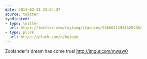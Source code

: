 ```yaml
---
date: 2011-03-31 23:54:27
source: twitter
syndicated:
- type: twitter
  url: https://twitter.com/roytang/statuses/53606112934625280/
- type: plurk
  url: https://plurk.com/p/bgiagb
---
```


Zoolander's dream has come true! http://imgur.com/mwaw0